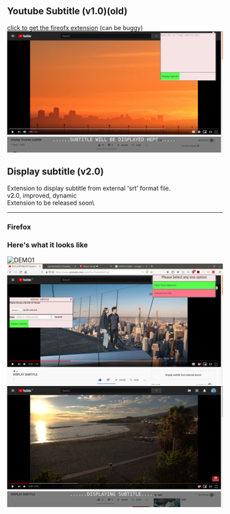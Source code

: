 ## Youtube Subtitle (v1.0)(old)
 <a href="https://bit.ly/youtube-subtitle">click to get the fireofx extension</a> (can be buggy)\
![DEMO](./demo.png)

## Display subtitle (v2.0)

Extension to display subtitle from external 'srt' format file.\
v2.0, improved, dynamic\
Extension to be released soon\

---
### Firefox


### Here's what it looks like

![DEMO1](./demo1.png)\
![DEMO2](./demo2.png)\
![DEMO3](./demo3.png)


